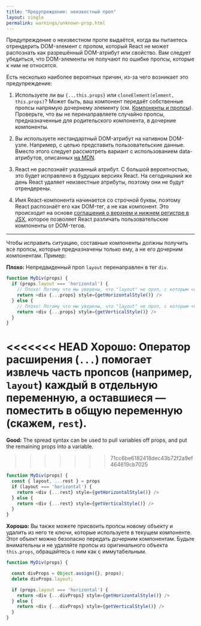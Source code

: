 ```yaml
---
title: "Предупреждение: неизвестный проп"
layout: single
permalink: warnings/unknown-prop.html
---
```


Предупреждение о неизвестном пропе выдаётся, когда вы пытаетесь отрендерить DOM-элемент с пропом, который React не может распознать как разрешённый DOM-атрибут или свойство. Вам следует убедиться, что DOM-элементы не получают по ошибке пропсы, которые к ним не относятся.

Есть несколько наиболее вероятных причин, из-за чего возникает это предупреждение:

1. Используете ли вы `{...this.props}` или `cloneElement(element, this.props)`? Может быть, ваш компонент передаёт собственные пропсы напрямую дочернему элементу (см. [Компоненты и пропсы](/docs/transferring-props.html)). Проверьте, что вы не перенаправляете случайно пропсы, предназначенные для родительского компонента, в дочерние компоненты.

2. Вы используете нестандартный DOM-атрибут на нативном DOM-узле. Например, с целью представить пользовательские данные. Вместо этого следует рассмотреть вариант с использованием data-атрибутов, описанных [на MDN](https://developer.mozilla.org/ru/docs/Web/Guide/HTML/Using_data_attributes).

3. React не распознаёт указанный атрибут. С большой вероятностью, это будет исправлено в будущих версиях React. На сегодняшний же день React удаляет неизвестные атрибуты, поэтому они не будут отрендерены.

4. Имя React-компонента начинается со строчной буквы, поэтому React распознаёт его как DOM-тег, а не как компонент. Это происходит на основе [соглашения о верхнем и нижнем регистре в JSX](/docs/jsx-in-depth.html#user-defined-components-must-be-capitalized), которое позволяет React различать пользовательские компоненты от DOM-тегов.

---

Чтобы исправить ситуацию, составные компоненты должны получить все пропсы, которые предназначены только ему, а не его дочерним компонентам. Пример:

**Плохо:** Непредвиденный проп `layout` перенаправлен в тег `div`.

```js
function MyDiv(props) {
  if (props.layout === 'horizontal') {
    // Плохо! Потому что мы уверены, что "layout" не проп, с которым <div> работает.
    return <div {...props} style={getHorizontalStyle()} />
  } else {
    // Плохо! Потому что мы уверены, что "layout" не проп, с которым <div> работает.
    return <div {...props} style={getVerticalStyle()} />
  }
}
```

<<<<<<< HEAD
**Хорошо:** Оператор расширения (`...`) помогает извлечь часть пропсов (например, `layout`) каждый в отдельную переменную, а оставшиеся — поместить в общую переменную (скажем, `rest`).
=======
**Good:** The spread syntax can be used to pull variables off props, and put the remaining props into a variable.
>>>>>>> 71cc6be6182418dec43b72f2a9ef464619cb7025

```js
function MyDiv(props) {
  const { layout, ...rest } = props
  if (layout === 'horizontal') {
    return <div {...rest} style={getHorizontalStyle()} />
  } else {
    return <div {...rest} style={getVerticalStyle()} />
  }
}
```

**Хорошо:** Вы также можете присвоить пропсы новому объекту и удалить из него те ключи, которые используете в текущем компоненте. Этот объект можно безопасно передать дочерним компонентам. Будьте внимательны и не удаляйте пропсы из оригинального объекта `this.props`, обращайтесь с ним как с иммутабельным.

```js
function MyDiv(props) {

  const divProps = Object.assign({}, props);
  delete divProps.layout;

  if (props.layout === 'horizontal') {
    return <div {...divProps} style={getHorizontalStyle()} />
  } else {
    return <div {...divProps} style={getVerticalStyle()} />
  }
}
```
